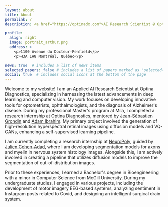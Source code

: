```yaml
---
layout: about
title: About
permalink: /
description: <a href="https://optinadx.com">AI Research Scientist @ Optina Diagnostics</a> 

profile:
  align: right
  image: portrait_arthur.png
  address: >
    <p>1100 Avenue du Docteur-Penfield</p>
    <p>H3A 1A8 Montréal, Québec</p>

news: true  # includes a list of news items
selected_papers: false # includes a list of papers marked as "selected={true}"
social: true  # includes social icons at the bottom of the page
---
```


Welcome to my website! I am an Applied AI Research Scientist at Optina Diagnostics, specializing in harnessing the latest advancements in deep learning and computer vision. My work focuses on developing innovative tools for optometrists, ophthalmologists, and the diagnosis of Alzheimer's disease. During my professional Master's program at Mila, I completed a research internship at Optina Diagnostics, mentored by [Jean-Sébastien Grondin](https://www.linkedin.com/in/jsgrondin) and [Adam Ibrahim](https://www.adamibrahim.fr/). My primary project involved the generation of high-resolution hyperspectral retinal images using diffusion models and VQ-GANs, enhancing a self-supervised learning pipeline.

I am currently completing a research internship at [NeuroPoly](https://neuro.polymtl.ca/), guided by [Julien Cohen-Adad](https://scholar.google.ca/citations?user=6cAZ028AAAAJ&hl=en/), where I am developing segmentation models for axons and myelin in nervous system histology images. Alongside this, I am actively involved in creating a pipeline that utilizes diffusion models to improve the segmentation of out-of-distribution images.

Prior to these experiences, I earned a Bachelor's degree in Bioengineering with a minor in Computer Science from McGill University. During my undergraduate studies, I engaged in various projects, including the development of motor imagery EEG-based systems, analyzing sentiment in Instagram posts related to Covid, and designing an intelligent surgical drain system.


